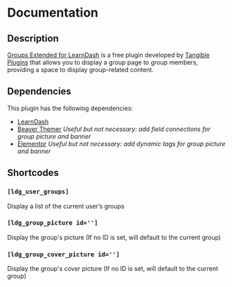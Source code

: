 # Documentation

## Description

[Groups Extended for LearnDash](https://tangibleplugins.com/products/groups-extended-for-learndash/) is a free plugin developed by [Tangible Plugins](https://tangibleplugins.com/) that allows you to display a group page to group members, providing a space to  display group-related content.

## Dependencies

This plugin has the following dependencies:

- [LearnDash](https://www.learndash.com/)
- [Beaver Themer](https://www.wpbeaverbuilder.com/beaver-themer/)  *Useful but not necessary: add field connections for group picture and banner*
- [Elementor](https://elementor.com/)  *Useful but not necessary: add dynamic tags for group picture and banner*

## Shortcodes

### ```[ldg_user_groups]``` 
Display a list of the current user’s groups

### ```[ldg_group_picture id='']```
Display the group's picture (If no ID is set, will default to the current group)

### ```[ldg_group_cover_picture id='']```
Display the group's cover picture (If no ID is set, will default to the current group)

